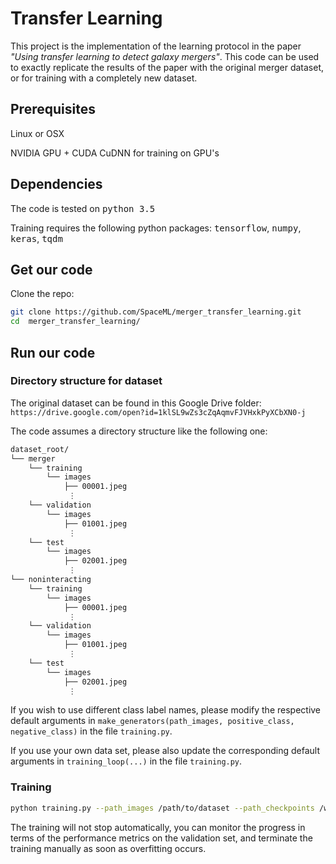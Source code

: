 # Transfer Learning

This project is the implementation of the learning protocol in the paper _"Using transfer learning to detect galaxy mergers"_. This code can be used to exactly replicate the results of the paper with the original merger dataset, or for training with a completely new dataset.

## Prerequisites
Linux or OSX

NVIDIA GPU + CUDA CuDNN for training on GPU's

## Dependencies
The code is tested on <tt>python 3.5</tt>

Training requires the following python packages: <tt>tensorflow</tt>, <tt>numpy</tt>, <tt>keras</tt>, <tt>tqdm</tt>

## Get our code
Clone the repo:
```bash
git clone https://github.com/SpaceML/merger_transfer_learning.git
cd  merger_transfer_learning/
```

## Run our code

### Directory structure for dataset
The original dataset can be found in this Google Drive folder:
```https://drive.google.com/open?id=1klSL9wZs3cZqAqmvFJVHxkPyXCbXN0-j```

The code assumes a directory structure like the following one:

```bash
dataset_root/
└── merger
    └── training
        └── images
            ├── 00001.jpeg
             ⋮
    └── validation
        └── images
            ├── 01001.jpeg
             ⋮
    └── test
        └── images
            ├── 02001.jpeg
             ⋮
└── noninteracting
    └── training
        └── images
            ├── 00001.jpeg
             ⋮
    └── validation
        └── images
            ├── 01001.jpeg
             ⋮
    └── test
        └── images
            ├── 02001.jpeg
             ⋮
```

If you wish to use different class label names, please modify the respective default arguments in ```make_generators(path_images, positive_class, negative_class)``` in the file `training.py`.

If you use your own data set, please also update the corresponding default arguments in ```training_loop(...)``` in the file `training.py`.


### Training

```bash
python training.py --path_images /path/to/dataset --path_checkpoints /where/checkpoints/go --path_statuses /where/logging/goes --mode [transferlearning|randinit]
```

The training will not stop automatically, you can monitor the progress in terms of the performance metrics on the validation set, and terminate the training manually as soon as overfitting occurs.
